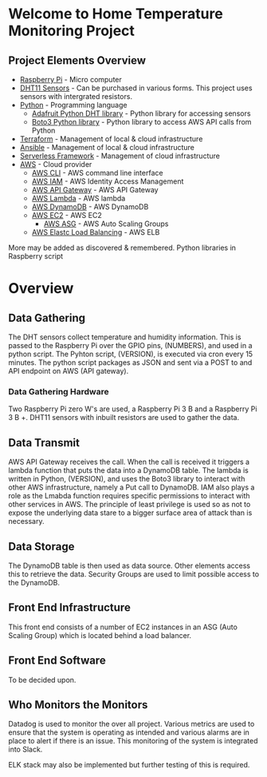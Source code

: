 # Welcome to Home Temperature Monitoring Project

## Project Elements Overview

* [Raspberry Pi](https://www.raspberrypi.org/) - Micro computer
* [DHT11 Sensors]() - Can be purchased in various forms. This project uses sensors with intergrated resistors.
* [Python](https://www.python.org/) - Programming language
    * [Adafruit Python DHT library](https://github.com/adafruit/Adafruit_Python_DHT) - Python library for accessing sensors
    * [Boto3 Python library](https://boto3.amazonaws.com/v1/documentation/api/latest/index.html) - Python library to access AWS API calls from Python
* [Terraform](https://serverless.com/) - Management of local & cloud infrastructure
* [Ansible](https://serverless.com/) - Management of local & cloud infrastructure
* [Serverless Framework](https://serverless.com/) - Management of cloud infrastructure
* [AWS](https://aws.amazon.com/) - Cloud provider
    * [AWS CLI](https://aws.amazon.com/cli/) - AWS command line interface
    * [AWS IAM](https://aws.amazon.com/cli/) - AWS Identity Access Management
    * [AWS API Gateway](https://aws.amazon.com/api-gateway/) - AWS API Gateway
    * [AWS Lambda](https://aws.amazon.com/lambda/) - AWS lambda
    * [AWS DynamoDB](https://aws.amazon.com/dynamodb/) - AWS DynamoDB
    * [AWS EC2](https://aws.amazon.com/ec2/) - AWS EC2
        * [AWS ASG](https://docs.aws.amazon.com/autoscaling/ec2/userguide/AutoScalingGroup.html) - AWS Auto Scaling Groups
    * [AWS Elastc Load Balancing](https://aws.amazon.com/elasticloadbalancing/) - AWS ELB

More may be added as discovered & remembered.
Python libraries in Raspberry script


# Overview

## Data Gathering

The DHT sensors collect temperature and humidity information. This is passed to the Raspberry Pi over the GPIO pins, (NUMBERS), and used in a python script. The Pyhton script, (VERSION), is executed via cron every 15 minutes. The python script packages as JSON and sent via a POST to and API endpoint on AWS (API gateway).

### Data Gathering Hardware
Two Raspberry Pi zero W's are used, a Raspberry Pi 3 B and a Raspberry Pi 3 B +.
DHT11 sensors with inbuilt resistors are used to gather the data.


## Data Transmit
AWS API Gateway receives the call. When the call is received it triggers a lambda function that puts the data into a DynamoDB table. The lambda is written in Python, (VERSION), and uses the Boto3 library to interact with other AWS infrastructure, namely a Put call to DynamoDB. IAM also plays a role as the Lmabda function requires specific permissions to interact with other services in AWS. The principle of least privilege is used so as not to expose the underlying data stare to a bigger surface area of attack than is necessary.


## Data Storage
The DynamoDB table is then used as data source. Other elements access this to retrieve the data. Security Groups are used to limit possible access to the DynamoDB.

## Front End Infrastructure
This front end consists of a number of EC2 instances in an ASG (Auto Scaling Group) which is located behind a load balancer.

## Front End Software
To be decided upon.

## Who Monitors the Monitors
Datadog is used to monitor the over all project. Various metrics are used to ensure that the system is operating as intended and various alarms are in place to alert if there is an issue. This monitoring of the system is integrated into Slack.

ELK stack may also be implemented but further testing of this is required.
